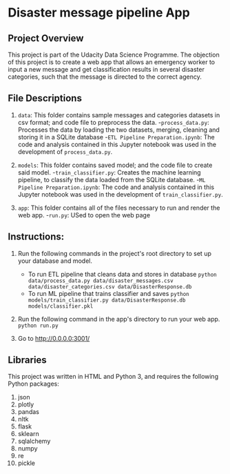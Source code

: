 # Disaster message pipeline App
## Project Overview
This project is part of the Udacity Data Science Programme. The objection of this project is to create a web app that allows an emergency worker to input a new message and get classification results in several disaster categories, such that the message is directed to the correct agency. 

## File Descriptions
1. `data`: This folder contains sample messages and categories datasets in csv format; and code file to preprocess the data.
    -`process_data.py`: Processes the data by loading the two datasets, merging, cleaning and storing it in a SQLite database
    -`ETL Pipeline Preparation.ipynb`: The code and analysis contained in this Jupyter notebook was used in the development of `process_data.py`. 

2. `models`: This folder contains saved model; and the code file to create said model.
    -`train_classifier.py`: Creates the machine learning pipeline, to classify the data loaded from the SQLite database. 
    -`ML Pipeline Preparation.ipynb`: The code and analysis contained in this Jupyter notebook was used in the development of `train_classifier.py`. 

3. `app`: This folder contains all of the files necessary to run and render the web app.
    -`run.py`: USed to open the web page

## Instructions:
1. Run the following commands in the project's root directory to set up your database and model.

    - To run ETL pipeline that cleans data and stores in database
        `python data/process_data.py data/disaster_messages.csv data/disaster_categories.csv data/DisasterResponse.db`
    - To run ML pipeline that trains classifier and saves
        `python models/train_classifier.py data/DisasterResponse.db models/classifier.pkl`

2. Run the following command in the app's directory to run your web app.
    `python run.py`

3. Go to http://0.0.0.0:3001/

## Libraries
This project was written in HTML and Python 3, and requires the following Python packages: 
1. json
2. plotly
3. pandas 
4. nltk 
5. flask 
6. sklearn 
7. sqlalchemy 
8. numpy 
9. re 
10. pickle
